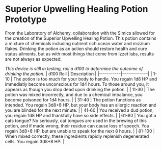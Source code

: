 # Superior Upwelling Healing Potion Prototype

From the Laboratory of Alchemy, collaboration with the Simics allowed for the creation of the Superior Upwelling Healing Potion. This potion contains a mixture of chemicals including nutrient rich ocean water and mizzium flakes. Drinking the potion as an action should restore health and cure status ailments, but as with most things that come from Izzet labs, results are not always as expected.

*This device is still in testing, roll a d100 to determine the outcome of drinking the potion.*
| d100 Roll | Description |
|-----------|-------------|
| 1-10 | The potion is too much for your body to handle. You regain 1d8 HP and immediatly become unconscious for 1d4 hours. To those around you, it appears as though you drop dead upon drinking the potion. |
| 11-30 | The potion was mixed incorrectly, and due to a chemical imbalance, you become poisoned for 1d4 hours. |
| 31-40 | The potion functions as intended. You regain 3d8+8 HP, but your body has an allergic reaction and you are blinded for the next minute. |
| 41-60 | You received a dud potion, you regain 1d8 HP and thankfully have so side effects. |
| 61-80 | You got a cats tongue? No seriously, cat tongues are used in the brewing of this potion, and if made wrong, their residue can cause loss of speech. You regain 3d8+8 HP, but are unable to speak for the next 8 hours. |
| 81-100 | When mixed correctly, these ingredients rapidly replenish degenerated cells. You regain 3d8+8 HP. |
